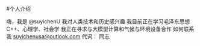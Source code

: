 #个人介绍

  嗨，我是 @suyichenU
  我对人类技术和历史感兴趣
 我目前正在学习毛泽东思想
  C++、心理学、社会学
  我正在寻求与大模型计算和气候与环境设备合作
 如何联系我 [suyichenusa@outlook.com](mailto:suyichenusa@outlook.com)
  代词： 同志